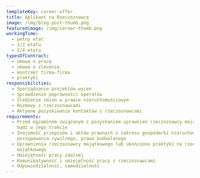 ```yaml
---
templateKey: career-offer
title: Aplikant na Rzeczoznawcę
image: /img/blog-post-thumb.png
featuredimage: /img/career-thumb.png
workingTime:
  - pełny etat
  - 1/2 etatu
  - 1/4 etatu
typesOfContract:
  - umowa o pracę
  - umowa o zlecenie
  - kontrakt firma-firma
  - praktyki
responsibilities:
  - Sporządzanie projektów wycen
  - Sprawdzenie poprawności operatów
  - Śledzenie zmian w prawie nieruchomościowym
  - Rozmowy z rzeczoznawcami
  - Aktywne pozyskiwanie kontaktów z rzeczoznawcami
requirements:
  - Przed egzaminem związanym z pozyskaniem uprawnień rzeczoznawcy majątkowego
    bądź w jego trakcie
  - Znajomość przepisów i aktów prawnych z zakresu gospodarki nieruchomościami,
    postępowania cywilnego, prawa budowlanego
  - Uprawnienia rzeczoznawcy majątkowego lub ukończone praktyki na rzeczoznawcę
    majątkowego
  - Umiejętność pracy zdalnej
  - Komunikatywność i umiejętność pracy z rzeczoznawcami
  - Odpowiedzialność, samodzielność
---
```

